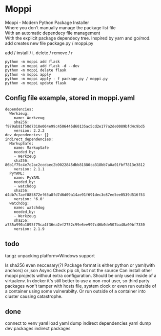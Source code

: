 # Moppi
Moppi - Modern Python Package Installer  
Where you don't manually manage the package list file  
With an automatic dependecy file management  
With the explicit package dependecy tree. Inspired by yarn and go/mod.  
add creates new file package.py / moppi.py  

add / install / i, delete / remove / r  

```
python -m moppi add flask
python -m moppi add flask -d --dev
python -m moppi delete flask
python -m moppi apply
python -m moppi apply - f package.py / moppi.py
python -m moppi update flask
```

## Config file example, stored in moppi.yaml
```
dependencies:
  Werkzeug:
    name: Werkzeug
    sha256: f979ab81f58d7318e064e99c4506445d60135ac5cd2e177a2de0089bfd4c9bd5
    version: 2.2.2
dev_dependencies: {}
indirect_dependencies:
  MarkupSafe:
    name: MarkupSafe
    needed_by:
    - Werkzeug
    sha256: 86b1f75c4e7c2ac2ccdaec2b9022845dbb81880ca318bb7a0a01fbf7813e3812
    version: 2.1.1
  PyYAML:
    name: PyYAML
    needed_by:
    - watchdog
    sha256: d4db7c7aef085872ef65a8fd7d6d09a14ae91f691dec3e87ee5ee0539d516f53
    version: '6.0'
  watchdog:
    name: watchdog
    needed_by:
    - Werkzeug
    sha256: a735a990a1095f75ca4f36ea2ef2752c99e6ee997c46b0de507ba40a09bf7330
    version: 2.1.9
```

## todo
tar.gz unpacking
platform=Windows support

Is sha256 even neccesary(?)
Package format is either python or yaml(with anchors) or json
Async
Check pip cli, but not the source
Can install other moppi projects without extra configuration.
Should be only used inside of a virtualenv.
In docker it's still better to use a non-root user, so third party packages won't tamper with hosts file, system clock or even run outside of a container using some vulnerabilty. Or run outside of a container into cluster causing catastrophe.


## done
connect to venv
yaml load
yaml dump indirect
dependencies
yaml dump
dev packages
indirect packages

